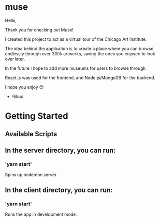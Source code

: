 # muse

Hello,

Thank you for checking out Muse!

I created this project to act as a virtual tour of the Chicago Art Institute.

The idea behind the application is to create a place where you can browse endlessly through over 300k artworks, saving the ones you enjoyed to look over later.

In the future I hope to add more museums for users to browse through.

React.js was used for the frontend, and Node.js/MongoDB for the backend.

I hope you enjoy 😊

- Rikuo

# Getting Started

## Available Scripts

## In the server directory, you can run:

### 'yarn start'

Spins up nodemon server

## In the client directory, you can run: 

### 'yarn start'

Runs the app in development mode.
